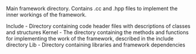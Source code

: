 Main framework directory.
Contains .cc and .hpp files to implement the inner workings of the framework.

Include - Directory containing code header files with descriptions of classes and structures
Kernel - The directory containing the methods and functions for implementing the work of the framework, described in the include directory
Lib - Directory containing libraries and framework dependencies
